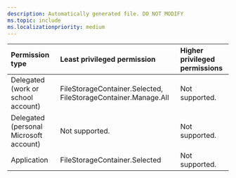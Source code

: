 ```yaml
---
description: Automatically generated file. DO NOT MODIFY
ms.topic: include
ms.localizationpriority: medium
---
```


|Permission type|Least privileged permission|Higher privileged permissions|
|:---|:---|:---|
|Delegated (work or school account)|FileStorageContainer.Selected, FileStorageContainer.Manage.All|Not supported.|
|Delegated (personal Microsoft account)|Not supported.|Not supported.|
|Application|FileStorageContainer.Selected|Not supported.| 


